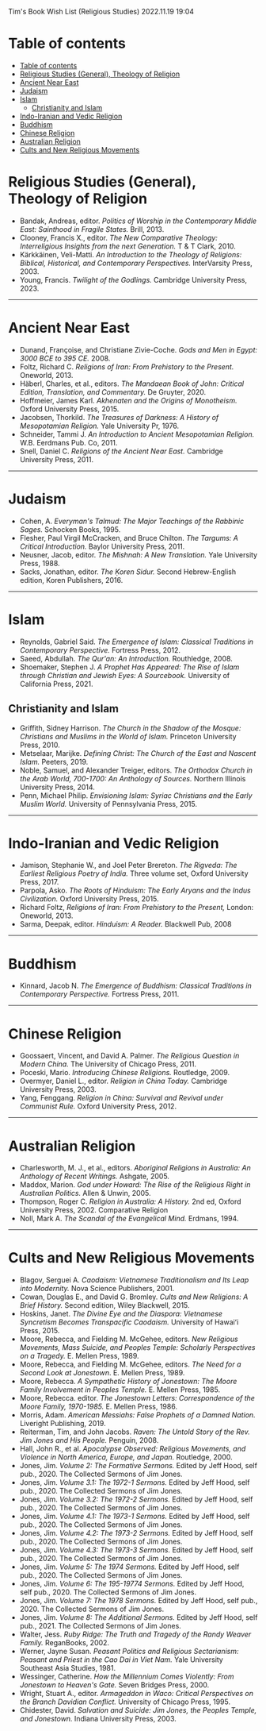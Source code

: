 Tim's Book Wish List (Religious Studies) 2022.11.19 19:04

# Table of contents

- [Table of contents](#table-of-contents)
- [Religious Studies (General), Theology of Religion](#religious-studies-general-theology-of-religion)
- [Ancient Near East](#ancient-near-east)
- [Judaism](#judaism)
- [Islam](#islam)
  - [Christianity and Islam](#christianity-and-islam)
- [Indo-Iranian and Vedic Religion](#indo-iranian-and-vedic-religion)
- [Buddhism](#buddhism)
- [Chinese Religion](#chinese-religion)
- [Australian Religion](#australian-religion)
- [Cults and New Religious Movements](#cults-and-new-religious-movements)

# Religious Studies (General), Theology of Religion
- Bandak, Andreas, editor. *Politics of Worship in the Contemporary Middle East: Sainthood in Fragile States.* Brill, 2013.
- Clooney, Francis X., editor. *The New Comparative Theology: Interreligious Insights from the next Generation.* T & T Clark, 2010.
- Kärkkäinen, Veli-Matti. *An Introduction to the Theology of Religions: Biblical, Historical, and Contemporary Perspectives.* InterVarsity Press, 2003.
- Young, Francis. *Twilight of the Godlings.* Cambridge University Press, 2023.

--- 

# Ancient Near East
- Dunand, Françoise, and Christiane Zivie-Coche. *Gods and Men in Egypt: 3000 BCE to 395 CE.* 2008.
- Foltz, Richard C. *Religions of Iran: From Prehistory to the Present.* Oneworld, 2013. 
- Häberl, Charles, et al., editors. *The Mandaean Book of John: Critical Edition, Translation, and Commentary.* De Gruyter, 2020.
- Hoffmeier, James Karl. *Akhenaten and the Origins of Monotheism.* Oxford University Press, 2015.
- Jacobsen, Thorkild. *The Treasures of Darkness: A History of Mesopotamian Religion.* Yale University Pr, 1976.
- Schneider, Tammi J. *An Introduction to Ancient Mesopotamian Religion.* W.B. Eerdmans Pub. Co, 2011.
- Snell, Daniel C. *Religions of the Ancient Near East.* Cambridge University Press, 2011.

---
 
# Judaism
- Cohen, A. *Everyman's Talmud: The Major Teachings of the Rabbinic Sages.* Schocken Books, 1995.
- Flesher, Paul Virgil McCracken, and Bruce Chilton. *The Targums: A Critical Introduction.* Baylor University Press, 2011.
- Neusner, Jacob, editor. *The Mishnah: A New Translation.* Yale University Press, 1988.
- Sacks, Jonathan, editor. *The Ḳoren Sidur.* Second Hebrew-English edition, Koren Publishers, 2016.

---

# Islam
- Reynolds, Gabriel Said. *The Emergence of Islam: Classical Traditions in Contemporary Perspective.* Fortress Press, 2012.
- Saeed, Abdullah. *The Qur'an: An Introduction.* Routhledge, 2008.
- Shoemaker, Stephen J. *A Prophet Has Appeared: The Rise of Islam through Christian and Jewish Eyes: A Sourcebook.* University of California Press, 2021.

## Christianity and Islam
- Griffith, Sidney Harrison. *The Church in the Shadow of the Mosque: Christians and Muslims in the World of Islam.* Princeton University Press, 2010.
- Metselaar, Marijke. *Defining Christ: The Church of the East and Nascent Islam.* Peeters, 2019.
- Noble, Samuel, and Alexander Treiger, editors. *The Orthodox Church in the Arab World, 700-1700: An Anthology of Sources.* Northern Illinois University Press, 2014.
- Penn, Michael Philip. *Envisioning Islam: Syriac Christians and the Early Muslim World.* University of Pennsylvania Press, 2015.

---

# Indo-Iranian and Vedic Religion
- Jamison, Stephanie W., and Joel Peter Brereton. *The Rigveda: The Earliest Religious Poetry of India.* Three volume set, Oxford University Press, 2017.
- Parpola, Asko. *The Roots of Hinduism: The Early Aryans and the Indus Civilization.* Oxford University Press, 2015.
- Richard Foltz, *Religions of Iran: From Prehistory to the Present,* London: Oneworld, 2013.
- Sarma, Deepak, editor. *Hinduism: A Reader.* Blackwell Pub, 2008

---

# Buddhism
- Kinnard, Jacob N. *The Emergence of Buddhism: Classical Traditions in Contemporary Perspective.* Fortress Press, 2011.

---

# Chinese Religion
- Goossaert, Vincent, and David A. Palmer. *The Religious Question in Modern China.* The University of Chicago Press, 2011.
- Poceski, Mario. *Introducing Chinese Religions.* Routledge, 2009.
- Overmyer, Daniel L., editor. *Religion in China Today.* Cambridge University Press, 2003.
- Yang, Fenggang. *Religion in China: Survival and Revival under Communist Rule.* Oxford University Press, 2012.

---

# Australian Religion
- Charlesworth, M. J., et al., editors. *Aboriginal Religions in Australia: An Anthology of Recent Writings.* Ashgate, 2005.
- Maddox, Marion. *God under Howard: The Rise of the Religious Right in Australian Politics.* Allen & Unwin, 2005.
- Thompson, Roger C. *Religion in Australia: A History.* 2nd ed, Oxford University Press, 2002.
Comparative Religion
- Noll, Mark A. *The Scandal of the Evangelical Mind.* Erdmans, 1994.

---

# Cults and New Religious Movements
- Blagov, Serguei A. *Caodaism: Vietnamese Traditionalism and Its Leap into Modernity.* Nova Science Publishers, 2001.
- Cowan, Douglas E., and David G. Bromley. *Cults and New Religions: A Brief History.* Second edition, Wiley Blackwell, 2015.
- Hoskins, Janet. *The Divine Eye and the Diaspora: Vietnamese Syncretism Becomes Transpacific Caodaism.* University of Hawaiʻi Press, 2015.
- Moore, Rebecca, and Fielding M. McGehee, editors. *New Religious Movements, Mass Suicide, and Peoples Temple: Scholarly Perspectives on a Tragedy.* E. Mellen Press, 1989.
- Moore, Rebecca, and Fielding M. McGehee, editors. *The Need for a Second Look at Jonestown*. E. Mellen Press, 1989.
- Moore, Rebecca. *A Sympathetic History of Jonestown: The Moore Family Involvement in Peoples Temple.* E. Mellen Press, 1985.
- Moore, Rebecca. editor. *The Jonestown Letters: Correspondence of the Moore Family, 1970-1985.* E. Mellen Press, 1986.
- Morris, Adam. *American Messiahs: False Prophets of a Damned Nation.* Liveright Publishing, 2019.
- Reiterman, Tim, and John Jacobs. *Raven: The Untold Story of the Rev. Jim Jones and His People.* Penguin, 2008.
- Hall, John R., et al. *Apocalypse Observed: Religious Movements, and Violence in North America, Europe, and Japan.* Routledge, 2000.
- Jones, Jim. *Volume 2: The Formative Sermons.* Edited by Jeff Hood, self pub., 2020. The Collected Sermons of Jim Jones. 
- Jones, Jim. *Volume 3.1: The 1972-1 Sermons.* Edited by Jeff Hood, self pub., 2020. The Collected Sermons of Jim Jones. 
- Jones, Jim. *Volume 3.2: The 1972-2 Sermons.* Edited by Jeff Hood, self pub., 2020. The Collected Sermons of Jim Jones. 
- Jones, Jim. *Volume 4.1: The 1973-1 Sermons.* Edited by Jeff Hood, self pub., 2020. The Collected Sermons of Jim Jones. 
- Jones, Jim. *Volume 4.2: The 1973-2 Sermons.* Edited by Jeff Hood, self pub., 2020. The Collected Sermons of Jim Jones. 
- Jones, Jim. *Volume 4.3: The 1973-3 Sermons.* Edited by Jeff Hood, self pub., 2020. The Collected Sermons of Jim Jones. 
- Jones, Jim. *Volume 5: The 1974 Sermons.* Edited by Jeff Hood, self pub., 2020. The Collected Sermons of Jim Jones. 
- Jones, Jim. *Volume 6: The 195-19774 Sermons.* Edited by Jeff Hood, self pub., 2020. The Collected Sermons of Jim Jones. 
- Jones, Jim. *Volume 7: The 1978 Sermons.* Edited by Jeff Hood, self pub., 2020. The Collected Sermons of Jim Jones. 
- Jones, Jim. *Volume 8: The Additional Sermons.* Edited by Jeff Hood, self pub., 2021. The Collected Sermons of Jim Jones. 
- Walter, Jess. *Ruby Ridge: The Truth and Tragedy of the Randy Weaver Family.* ReganBooks, 2002.
- Werner, Jayne Susan. *Peasant Politics and Religious Sectarianism: Peasant and Priest in the Cao Dai in Viet Nam.* Yale University Southeast Asia Studies, 1981.
- Wessinger, Catherine. *How the Millennium Comes Violently: From Jonestown to Heaven's Gate.* Seven Bridges Press, 2000.
- Wright, Stuart A., editor. *Armageddon in Waco: Critical Perspectives on the Branch Davidian Conflict.* University of Chicago Press, 1995.
- Chidester, David. *Salvation and Suicide: Jim Jones, the Peoples Temple, and Jonestown.* Indiana University Press, 2003.